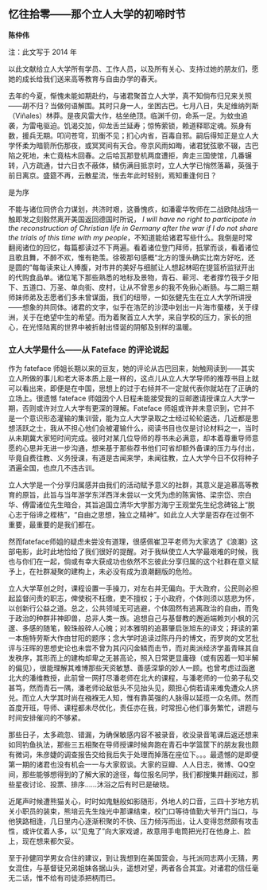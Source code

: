 ## 忆往拾零——那个立人大学的初啼时节

**陈仲伟**

注：此文写于 2014 年

以此文献给立人大学所有学员、工作人员，以及所有关心、支持过她的朋友们，愿她的成长给我们送来高等教育与自由办学的春天。

去年的今夏，惭愧未能如期赴约，与诸君聚首立人大学，真不知倘布归兄来关照——胡不归？当做何语解围。其时只身一人，坐困古巴。七月八日，失足维纳列斯（Viñales）林莽。是夜风雷大作，枯坐绝顶。临渊千仞，命系一足。为蚊虫追袭，为雷电驱迫。饥渴交加，仰龙舌兰延寿；惊怖萦锁，赖道释耶定魂。殒身有数，援兵无期。叩问苍穹，玑衡不见；扪心内省，百毒自邪。嗣后得知正是立人大学怀柔为暗箭所伤那夜，或冥冥间有天合。帝京风雨如晦，诸君犹弦歌不辍，古巴陷之死地，未亡竟枯木回春。之后哈瓦那登机两度遭拒，奔走三国使馆，几番辗转，八方疏通，廿六日衣不蔽体，鳞伤满目抵京时，立人大学已悄然落幕，英强于前日离京。盛筵不再，云散星流，怅去年此时轻别，焉知重逢何日？

是为序

不能与诸位同侪合力谋划，共济时艰，这番愧疚，如潘霍华牧师在二战欧陆战场一触即发之刻毅然离开美国返回德国时所说， *I will have no right to participate in the reconstruction of Christian life in Germany after the war if I do not share the trials of this time with my people*，不知道能给诸君写些什么。我倒是时常翻阅诸位的回忆，每篇都读过不下两遍。看着诸位登门拜师，扺掌而谈，看着诸位且歌且舞，不醉不欢，惟有艳羡。徐筱那句感概“北方的馒头确实比南方好吃，还是圆的”每每读来让人捧腹，对市井的美好与细腻让人想起林昭在提篮桥监狱开出的代购食品单。诸位笔下那些熟悉的地标及景物，青石、蕲河、老者撑竹筏于夕阳下、五道口、万圣、单向街、皮村，让从不曾思乡的我不免揪心断肠。与二期三期师妹师弟及志愿者们多未曾谋面，我们的纽带，一如张健先生在立人大学所讲授——想象的共同体。诸君的文字，似乎在浩茫的沙漠中划出一片海市蜃楼，关于绿洲，关于在绝望中生的希望。而为着聚首立人大学，来自学校的压力，家长的担心，在光怪陆离的世界中被折射出怪诞的阴郁及别样的温暖。

### 立人大学是什么——从 Fateface 的评论说起

作为 fateface 师姐长期以来的豆友，她的评论从古巴回来，始触网读到——其实立人所做的事儿和老大哥本质上是一样的，这点儿从立人大学导师的推荐书目上就可以看出来，即便是在中国，思想上的过于右倾并不一定就代表你就站在了正确的立场上。很遗憾 fateface 师姐因个人日程未能接受我的豆邮邀请授课立人大学一期，否则或许对立人大学有更深的理解。Fateface 师姐或许并未意识到，它并不是一个意识形态灌输的集训营，能为立人大学录取之士经过轮轮遴选，几近都是思想活跃之士，我从不担心他们会被灌输什么，阅读书目也仅是讨论材料之一，当时从未期冀大家短时间完成。彼时对某几位导师的荐书未必满意，却本着尊重导师意愿的心思并无进一步沟通，想来基于那些荐书他们可省却额外备课的压力与付出，毕竟自费往教、义务授课，有道是古闻来学，未闻往教，立人大学今日不仅将种子洒遍全国，也庶几不违古训。

立人大学是一个分享归属感并由我们的活动赋予意义的社群，其意义是追慕高等教育的原旨，此旨与当年游学东洋西洋未尝以一文凭为虑的陈寅恪、梁宗岱、宗白华、傅雷诸位先生暗合，其旨追国立清华大学那方海宁王观堂先生纪念碑铭上“脱心志于俗谛之桎梏”，“自由之思想，独立之精神”。如此立人大学是否存在过倒不重要，最重要的是我们都在。

然而fateface师姐的疑虑未尝没有道理，很感佩崔卫平老师为大家选了《浪潮》这部电影，此时此地恰给了我们很好的提醒。对于我纵使立人大学最艰难的时候，我也与你们在一起，倘或有幸大获成功也依然不忘彼此分享归属的这个社群在意义赋予上，在社群凝聚的建构上，未必没有成为浪潮翻版的危险。

立人大学草创之时，课程设置一手操刀，对左右并无偏向。于大政府，公民则必担起监督问责的职志，俾使税不枉缴，吏不擅权；于小政府，个体则须以慈悲为怀，以创新行公益之道。总之，公共领域无可逃避，个体固然有逃离政治的自由，而免于政治的种群非神即兽，总非人类一族。追想自己与基督教的邂逅端赖刘小枫的沉邃、多感的随笔，鲛珠般碎人心魄；对本雅明的追慕肇启张旭东的译文；拜读的第一本施特劳斯大作由甘阳的题序；念大学时追读过陈丹丹的博文，而罗岗的文艺批评与汪晖的思想史论也未尝不曾为其闪闪金鳞而击节，而对奥派经济学虽青睐其自发秩序，其形而上的建构却卑之无甚高论，照入日常更显庸碌（或有因着一知半解的偏见），很能理解其难博那些天资敏慧、善感深挚的妙人一顾。也曾考虑过函邀北大的潘维教授，此前曾一网打尽潘老师在北大的课程，与潘老师的一位弟子私交甚笃，然而青石一隅，潘老师论敌低头不见抬头见，颇担心倘若请来难免遭众人挤兑。而立人大学其时尚在襁褓无人知，惟有靠英强的人脉得以延揽一众名师。然而首度开班，导师、课程都未尽优化，责任亦在我，时常担心他们事务繁忙，讲题与时间安排催问的不够紧。

那些日子，太多疏忽、错漏，为确保敏感内容不被录音，收没录音笔课后返还想来如同钓鱼执法，那些三五相聚在导师授课时候奔跑在青石中学篮筐下的朋友我也颇有微词，朱彦婕的调查报告交给我后失于处理而掉落在座位下。。。最遗憾的是即便第一期的诸君也没有机会一一与大家叙谈。大家的豆瓣、人人日志，微博、QQ空间，那些能够想得到的了解大家的途径，每位报名同学，我们都搜集并翻阅过，那些星夜讨论、投票、排序……沐浴之后有时已是破晓。

近尾声时候遭熊猫关心，时时如鬼魅般如影随形，外地人的口音，三四十岁地方机关小职员的装束，熊培云先生烛光中那课结束，校门口等待值勤大爷开门当口，与他狭路相逢，几日里内心逐渐积聚的不快、压力倾泻而出，让人变得忽然颇有攻击性，或许仗着人多，以“见鬼了”向大家戏谑，故意用手电筒把光打在他身上、脸上，现在想来都欠妥。

至于孙健同学男女合住的建议，到让我想到在美国营会，与托派同志两小无猜，男女混住，与基督徒兄弟姐妹各据山头，遥想对望，两者各合其宜。对诸君的信任毫无二话，惟不给有司徒添把柄而已。
